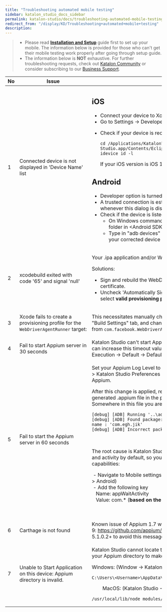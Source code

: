 ```yaml
---
title: "Troubleshooting automated mobile testing" 
sidebar: katalon_studio_docs_sidebar
permalink: katalon-studio/docs/troubleshooting-automated-mobile-testing.html 
redirect_from: "/display/KD/Troubleshooting+automated+mobile+testing" 
description: 
---
```

> *   Please read **[Installation and Setup](/display/KD/Before+You+Start)** guide first to set up your mobile. The information below is provided for those who can't get their mobile testing work properly after going through setup guide.
> *   The information below is **NOT** exhaustive. For further troubleshooting requests, check out [Katalon Community](https://forum.katalon.com/discussions) or consider subscribing to our [Business Support](https://www.katalon.com/support-service-options/).

<table><thead><tr><th>No</th><th>Issue</th><th>Solution</th></tr></thead><tbody><tr><td>1</td><td>Connected device is not displayed in 'Device Name' list</td><td><h2 id="Troubleshootingautomatedmobiletesting-iOS">iOS</h2><ul><li>Connect your&nbsp;device to Xcode.</li><li>Go to Settings -&gt;&nbsp;Developer&nbsp;&gt; turn ON&nbsp;UIAutomation.</li><li><p>Check if your device is recognized using the following commands on Terminal</p><pre><code class="language-groovy">cd /Applications/Katalon\ Studio.app/Contents/Eclipse/configuration/resources/tools/imobiledevice&nbsp;
idevice_id -l</code></pre><p>If your iOS version is iOS 11, make sure Katalon Studio's version is 5.3+.</p></li></ul><h2 id="Troubleshootingautomatedmobiletesting-Android">Android</h2><ul><li>Developer option is turned on.</li><li>A trusted&nbsp;connection is established by&nbsp;tapping&nbsp;on 'Trust this computer' whenever this dialog is displayed on your device.</li><li>Check if the device is listed using&nbsp;adb&nbsp;command:<ul><li>On Windows command line/ MacOS terminal: Navigate to platform-tools folder in &lt;Android SDK folder&gt;\platform-tools.</li><li>Type in "adb&nbsp;devices" and observe devices listed there. Make sure that your corrected device is listed there with online status.&nbsp;</li></ul></li></ul></td></tr><tr><td>2</td><td>xcodebuild exited with code&nbsp;'65'&nbsp;and signal&nbsp;'null'</td><td><p>Your .ipa application and/or WebDriverAgent is not signed correctly.</p>Solutions:<ul><li>Sign and rebuild the WebDriverAgent XCode project with your developer certificate.</li><li>Uncheck 'Automatically Signing' option from WebDriverAgentRunner and select <strong>valid provisioning profile</strong> (profile displayed as Eligible from the list)</li></ul></td></tr><tr><td>3</td><td>Xcode fails to create a provisioning profile for the <code>WebDriverAgentRunner</code>&nbsp;target:</td><td><p>This necessitates manually changing the bundle id for the target by going into the "Build Settings" tab, and changing the "Product Bundle Identifier" from&nbsp;<code>com.facebook.WebDriverAgentRunner</code>&nbsp;to something that Xcode will accept.</p></td></tr><tr><td>4</td><td>Fail to start Appium server in 30 seconds</td><td>Katalon Studio can't start Appium server within 30 seconds (default timeout). You can increase this timeout value from this settings: Project&nbsp;→ Settings&nbsp;→ Execution&nbsp;→ Default&nbsp;→ Default wait for elements timeout (in seconds)</td></tr><tr><td>5</td><td>Fail to start the Appium server in 60 seconds</td><td><p>Set your Appium Log Level to "Debug" which you can find this option in Windows &gt; Katalon Studio Preferences &gt; Katalon &gt; Mobile to generate debug logs of Appium.</p><p>After this change is applied, retry your record/spy session and then open generated&nbsp;.appium&nbsp;file in the project folder.&nbsp;<br>Somewhere in this file you are likely will see these lines:&nbsp;</p><pre><code class="language-groovy">[debug] [ADB] Running '..\adb.exe' with args: [...] 
[debug] [ADB] Found package: 'com.abc.def.xyz' and fully qualified activity name : 'com.egh.jik' 
[debug] [ADB] Incorrect package and activity. Retrying.</code></pre><p>&nbsp;</p><p>The root cause is Katalon Studio can't start application due to incorrect package and activity by default, so you need to add additional settings to desired capabilities:&nbsp;</p><p>&nbsp;-&nbsp;Navigate to Mobile settings (Project &gt; Settings &gt; Execution &gt; Default &gt; Mobile &gt; Android)&nbsp;<br>&nbsp;-&nbsp;Add the following key<br>&nbsp; &nbsp;Name: appWaitActivity&nbsp;<br>&nbsp; &nbsp;Value: com.* (<strong>based on the prefix of 'Found package' log</strong>)</p><p><br></p></td></tr><tr><td>6</td><td>Carthage&nbsp;is not found</td><td>Known issue of Appium 1.7 with Xcode 9:&nbsp;<a class="external-link" href="https://github.com/appium/appium/issues/9344" rel="nofollow">https://github.com/appium/appium/issues/9344</a>, so please use Katalon Studio 5.1.0.2+ to avoid this message.</td></tr><tr><td>7</td><td>Unable to Start Application on this device: Appium directory is invalid.</td><td><p>Katalon Studio cannot locate the provided Appium directory. Please double check your Appium directory to make sure it should be as shown below:</p><p>Windows: (Window&nbsp;→ Katalon Studio Preferences&nbsp;→ Mobile&nbsp;→ Appium Directory)</p><pre><code class="language-groovy">C:\Users\&lt;Username&gt;\AppData\Roaming\npm\node_modules\appium</code></pre><p>&nbsp; &nbsp; &nbsp; &nbsp; MacOS: (Katalon Studio&nbsp;→ Preferences&nbsp;→ Mobile&nbsp;→ Appium Directory)</p><pre><code class="language-groovy">/usr/local/lib/node_modules/appium</code></pre></td></tr></tbody></table>